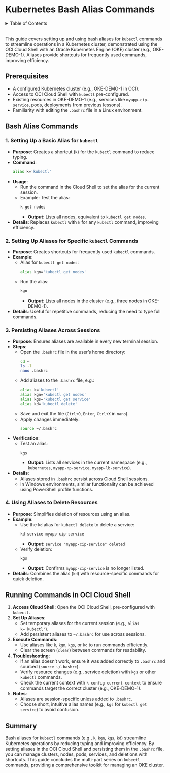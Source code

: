 # **Kubernetes Bash Alias Commands**

<details>
<summary>Table of Contents</summary>

- [**Kubernetes Bash Alias Commands**](#kubernetes-bash-alias-commands)
  - [Prerequisites](#prerequisites)
  - [Bash Alias Commands](#bash-alias-commands)
    - [1. Setting Up a Basic Alias for `kubectl`](#1-setting-up-a-basic-alias-for-kubectl)
    - [2. Setting Up Aliases for Specific `kubectl` Commands](#2-setting-up-aliases-for-specific-kubectl-commands)
    - [3. Persisting Aliases Across Sessions](#3-persisting-aliases-across-sessions)
    - [4. Using Aliases to Delete Resources](#4-using-aliases-to-delete-resources)
  - [Running Commands in OCI Cloud Shell](#running-commands-in-oci-cloud-shell)
  - [Summary](#summary)

</details>

<br/>

This guide covers setting up and using bash aliases for `kubectl` commands to streamline operations in a Kubernetes cluster, demonstrated using the OCI Cloud Shell with an Oracle Kubernetes Engine (OKE) cluster (e.g., OKE-DEMO-1). Aliases provide shortcuts for frequently used commands, improving efficiency.

## Prerequisites
- A configured Kubernetes cluster (e.g., OKE-DEMO-1 in OCI).
- Access to OCI Cloud Shell with `kubectl` pre-configured.
- Existing resources in OKE-DEMO-1 (e.g., services like `myapp-cip-service`, pods, deployments from previous lessons).
- Familiarity with editing the `.bashrc` file in a Linux environment.

## Bash Alias Commands

### 1. Setting Up a Basic Alias for `kubectl`
- **Purpose**: Creates a shortcut (`k`) for the `kubectl` command to reduce typing.
- **Command**:
  ```bash
  alias k='kubectl'
  ```
- **Usage**:
  - Run the command in the Cloud Shell to set the alias for the current session.
  - Example: Test the alias:
    ```bash
    k get nodes
    ```
    - **Output**: Lists all nodes, equivalent to `kubectl get nodes`.
- **Details**: Replaces `kubectl` with `k` for any `kubectl` command, improving efficiency.

### 2. Setting Up Aliases for Specific `kubectl` Commands
- **Purpose**: Creates shortcuts for frequently used `kubectl` commands.
- **Example**:
  - Alias for `kubectl get nodes`:
    ```bash
    alias kgn='kubectl get nodes'
    ```
  - Run the alias:
    ```bash
    kgn
    ```
    - **Output**: Lists all nodes in the cluster (e.g., three nodes in OKE-DEMO-1).
- **Details**: Useful for repetitive commands, reducing the need to type full commands.

### 3. Persisting Aliases Across Sessions
- **Purpose**: Ensures aliases are available in every new terminal session.
- **Steps**:
  - Open the `.bashrc` file in the user’s home directory:
    ```bash
    cd ~
    ls -l
    nano .bashrc
    ```
  - Add aliases to the `.bashrc` file, e.g.:
    ```bash
    alias k='kubectl'
    alias kgn='kubectl get nodes'
    alias kgs='kubectl get service'
    alias kd='kubectl delete'
    ```
  - Save and exit the file (`Ctrl+O`, `Enter`, `Ctrl+X` in `nano`).
  - Apply changes immediately:
    ```bash
    source ~/.bashrc
    ```
- **Verification**:
  - Test an alias:
    ```bash
    kgs
    ```
    - **Output**: Lists all services in the current namespace (e.g., `kubernetes`, `myapp-np-service`, `myapp-lb-service`).
- **Details**:
  - Aliases stored in `.bashrc` persist across Cloud Shell sessions.
  - In Windows environments, similar functionality can be achieved using PowerShell profile functions.

### 4. Using Aliases to Delete Resources
- **Purpose**: Simplifies deletion of resources using an alias.
- **Example**:
  - Use the `kd` alias for `kubectl delete` to delete a service:
    ```bash
    kd service myapp-cip-service
    ```
    - **Output**: `service "myapp-cip-service" deleted`
  - Verify deletion:
    ```bash
    kgs
    ```
    - **Output**: Confirms `myapp-cip-service` is no longer listed.
- **Details**: Combines the alias (`kd`) with resource-specific commands for quick deletion.

## Running Commands in OCI Cloud Shell
1. **Access Cloud Shell**: Open the OCI Cloud Shell, pre-configured with `kubectl`.
2. **Set Up Aliases**:
   - Set temporary aliases for the current session (e.g., `alias k='kubectl'`).
   - Add persistent aliases to `~/.bashrc` for use across sessions.
3. **Execute Commands**:
   - Use aliases like `k`, `kgn`, `kgs`, or `kd` to run commands efficiently.
   - Clear the screen (`clear`) between commands for readability.
4. **Troubleshooting**:
   - If an alias doesn’t work, ensure it was added correctly to `.bashrc` and sourced (`source ~/.bashrc`).
   - Verify resource changes (e.g., service deletion) with `kgs` or other `kubectl` commands.
   - Check the current context with `k config current-context` to ensure commands target the correct cluster (e.g., OKE-DEMO-1).
5. **Notes**:
   - Aliases are session-specific unless added to `.bashrc`.
   - Choose short, intuitive alias names (e.g., `kgs` for `kubectl get service`) to avoid confusion.

## Summary
Bash aliases for `kubectl` commands (e.g., `k`, `kgn`, `kgs`, `kd`) streamline Kubernetes operations by reducing typing and improving efficiency. By setting aliases in the OCI Cloud Shell and persisting them in the `.bashrc` file, you can manage clusters, nodes, pods, services, and deletions with shortcuts. This guide concludes the multi-part series on `kubectl` commands, providing a comprehensive toolkit for managing an OKE cluster.